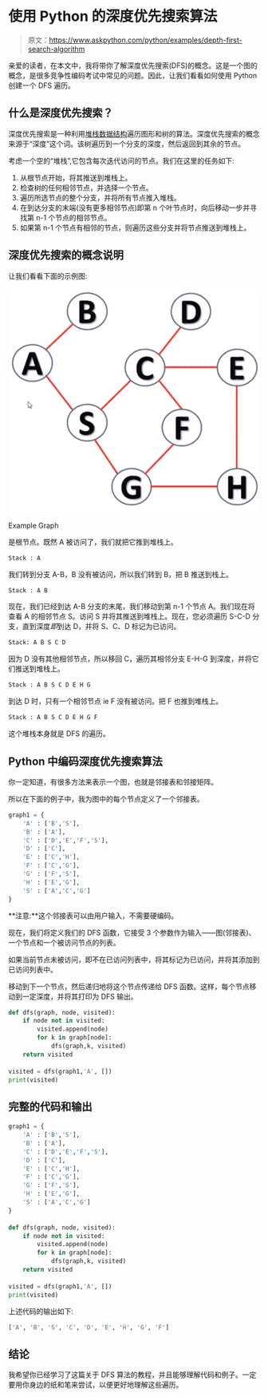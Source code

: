 # 使用 Python 的深度优先搜索算法

> 原文：<https://www.askpython.com/python/examples/depth-first-search-algorithm>

亲爱的读者，在本文中，我将带你了解深度优先搜索(DFS)的概念。这是一个图的概念，是很多竞争性编码考试中常见的问题。因此，让我们看看如何使用 Python 创建一个 DFS 遍历。

## 什么是深度优先搜索？

深度优先搜索是一种利用[堆栈数据结构](https://www.askpython.com/python/python-stack)遍历图形和树的算法。深度优先搜索的概念来源于“深度”这个词。该树遍历到一个分支的深度，然后返回到其余的节点。

考虑一个空的“堆栈”,它包含每次迭代访问的节点。我们在这里的任务如下:

1.  从根节点开始，将其推送到堆栈上。
2.  检查树的任何相邻节点，并选择一个节点。
3.  遍历所选节点的整个分支，并将所有节点推入堆栈。
4.  在到达分支的末端(没有更多相邻节点)即第 n 个叶节点时，向后移动一步并寻找第 n-1 个节点的相邻节点。
5.  如果第 n-1 个节点有相邻的节点，则遍历这些分支并将节点推送到堆栈上。

## 深度优先搜索的概念说明

让我们看看下面的示例图:

![Image 8](img/5cb68461dc5cf4aa667af85b1423ffd2.png)

Example Graph

是根节点。既然 A 被访问了，我们就把它推到堆栈上。

```py
Stack : A

```

我们转到分支 A-B，B 没有被访问，所以我们转到 B，把 B 推送到栈上。

```py
Stack : A B

```

现在，我们已经到达 A-B 分支的末尾，我们移动到第 n-1 个节点 A。我们现在将查看 A 的相邻节点 S。访问 S 并将其推送到堆栈上。现在，您必须遍历 S-C-D 分支，直到深度*即*到达 D，并将 S、C、D 标记为已访问。

```py
Stack: A B S C D

```

因为 D 没有其他相邻节点，所以移回 C，遍历其相邻分支 E-H-G 到深度，并将它们推送到堆栈上。

```py
Stack : A B S C D E H G

```

到达 D 时，只有一个相邻节点 ie F 没有被访问。把 F 也推到堆栈上。

```py
Stack : A B S C D E H G F

```

这个堆栈本身就是 DFS 的遍历。

## Python 中编码深度优先搜索算法

你一定知道，有很多方法来表示一个图，也就是邻接表和邻接矩阵。

所以在下面的例子中，我为图中的每个节点定义了一个邻接表。

```py
graph1 = {
    'A' : ['B','S'],
    'B' : ['A'],
    'C' : ['D','E','F','S'],
    'D' : ['C'],
    'E' : ['C','H'],
    'F' : ['C','G'],
    'G' : ['F','S'],
    'H' : ['E','G'],
    'S' : ['A','C','G']
}

```

**注意:**这个邻接表可以由用户输入，不需要硬编码。

现在，我们将定义我们的 DFS 函数，它接受 3 个参数作为输入——图(邻接表)、一个节点和一个被访问节点的列表。

如果当前节点未被访问，即不在已访问列表中，将其标记为已访问，并将其添加到已访问列表中。

移动到下一个节点，然后递归地将这个节点传递给 DFS 函数。这样，每个节点移动到一定深度，并将其打印为 DFS 输出。

```py
def dfs(graph, node, visited):
    if node not in visited:
        visited.append(node)
        for k in graph[node]:
            dfs(graph,k, visited)
    return visited

visited = dfs(graph1,'A', [])
print(visited)

```

## 完整的代码和输出

```py
graph1 = {
    'A' : ['B','S'],
    'B' : ['A'],
    'C' : ['D','E','F','S'],
    'D' : ['C'],
    'E' : ['C','H'],
    'F' : ['C','G'],
    'G' : ['F','S'],
    'H' : ['E','G'],
    'S' : ['A','C','G']
}

def dfs(graph, node, visited):
    if node not in visited:
        visited.append(node)
        for k in graph[node]:
            dfs(graph,k, visited)
    return visited

visited = dfs(graph1,'A', [])
print(visited)

```

上述代码的输出如下:

```py
['A', 'B', 'S', 'C', 'D', 'E', 'H', 'G', 'F']

```

## 结论

我希望你已经学习了这篇关于 DFS 算法的教程，并且能够理解代码和例子。一定要用你身边的纸和笔来尝试，以便更好地理解这些遍历。